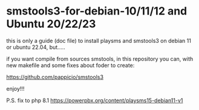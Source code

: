 # smstools3-for-debian-10/11/12 and Ubuntu 20/22/23

this is only a guide (doc file) to install playsms and smstools3 on debian 11 or ubuntu 22.04, but.....

if you want compile from sources smstools, in this repository you can, with new makefile and some fixes about foder to create:

https://github.com/pappicio/smstools3

enjoy!!!


P.S. fix to php 8.1
https://powerpbx.org/content/playsms15-debian11-v1
